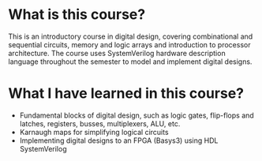 # What is this course?
This is an introductory course in digital design, covering combinational and sequential circuits, memory and logic arrays and introduction to processor architecture.
The course uses SystemVerilog hardware description language throughout the semester to model and implement digital designs.


# What I have learned in this course?

* Fundamental blocks of digital design, such as logic gates, flip-flops and latches, registers, busses, multiplexers, ALU, etc.
* Karnaugh maps for simplifying logical circuits
* Implementing digital designs to an FPGA (Basys3) using HDL SystemVerilog
